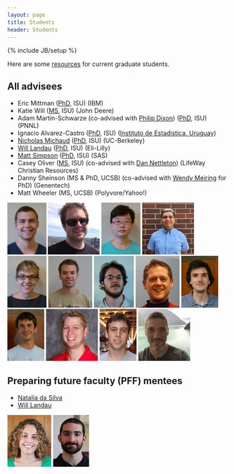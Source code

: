 ```yaml
---
layout: page
title: Students
header: Students
---
```

{% include JB/setup %}


Here are some [resources](resources.html) for current graduate students. 


## All advisees

- Eric Mittman ([PhD](thesis/EricMittman_PhDthesis.pdf), ISU) (IBM)
- Katie Will ([MS](thesis/KatieWill_CC.pdf), ISU) (John Deere)
- Adam Martin-Schwarze (co-advised with [Philip Dixon](http://www.public.iastate.edu/~pdixon/)) ([PhD](thesis/AdamMartinSchwarze_PhDthesis.pdf), ISU) (PNNL)
- Ignacio Alvarez-Castro ([PhD](IgnacioAlvarezCastro_PhDthesis.pdf), ISU) ([Instituto de Estadistica, Uruguay](http://www.iesta.edu.uy/institucional/gente/))
- [Nicholas Michaud](http://www.public.iastate.edu/~michaud/homepage.html) ([PhD](thesis/NicholasMichaud_PhDthesis.pdf), ISU) (UC-Berkeley)
- [Will Landau](http://will-landau.com/) 
([PhD](thesis/WillLandau_PhDthesis.pdf), ISU) (Eli-Lilly)
- [Matt Simpson](http://www.themattsimpson.com/) ([PhD](thesis/MattSimpson_PhDthesis.pdf), ISU) (SAS)
- Casey Oliver ([MS](thesis/CaseyOliver_CC.pdf), ISU) (co-advised with [Dan Nettleton](http://stat.iastate.edu/people/dan-nettleton)) (LifeWay Christian Resources)
- Danny Sheinson (MS & PhD, UCSB) (co-advised with [Wendy Meiring](http://www.pstat.ucsb.edu/faculty%20pages/MEIRING.htm) for PhD) (Genentech)
- Matt Wheeler (MS, UCSB) (Polyvore/Yahoo!)

<img src="student_figs/nmgarton.jpg" style="height:118px;" />
<img src="student_figs/colin.jpg" style="height:118px;" />
<img src="student_figs/xiyuansu.jpg" style="height:118px;" />
<img src="student_figs/nulloa_resized.jpg" style="height:118px;" />
<img src="student_figs/kwill.jpg" style="height:118px;" />
<img src="student_figs/emittman.jpg" style="height:118px;" />
<img src="student_figs/ialvarez.jpg" style="height:118px;" />
<img src="student_figs/adamms.jpg" style="height:118px;" />
<img src="student_figs/michaud.jpg" style="height:118px;" />
<img src="student_figs/simpsonm.jpg" style="height:118px;" />
<img src="student_figs/oliver.jpg" style="height:118px;" />
<img src="student_figs/sheinson.jpg" style="height:118px;" />
<img src="student_figs/wheeler.jpg" style="height:118px;" />

## Preparing future faculty (PFF) mentees

- [Natalia da Silva](http://ndasilva.public.iastate.edu/)
- [Will Landau](http://will-landau.com/)

<img src="student_figs/ndasilva.jpg" style="height:118px;" />
<img src="student_figs/landau.jpg" style="height:118px;" />
